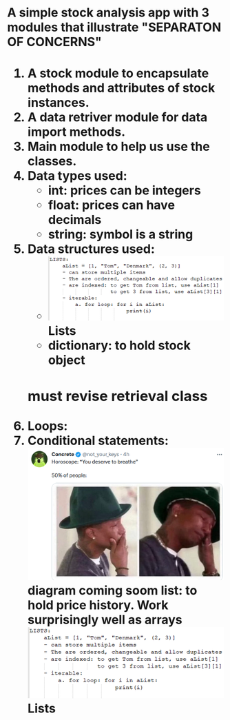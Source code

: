 <h1>A simple stock analysis app with 3 modules that illustrate "SEPARATON OF CONCERNS"<h1>



1. A stock module to encapsulate methods and attributes of stock instances.
2. A data retriver module for  data import methods. 
3. Main module to help us use the classes. 
4. Data types used: 
    <ul>
    <li>int: prices can be integers</li>
    <li>float: prices can have decimals</li>
    <li>string: symbol is a string</li>
    </ul>
5. Data structures used:
    <ul>
    <li><img src ="lists.png">Lists</img> </li>
    <li>dictionary: to hold stock object</li>
    </ul> 
    <h3>must revise retrieval class</h3>
6. Loops:
7. Conditional statements:
<img src ="horoscope.PNG">diagram coming soom</img>
list: to hold price history. Work surprisingly well as arrays
<img src ="lists.png">Lists</img>
